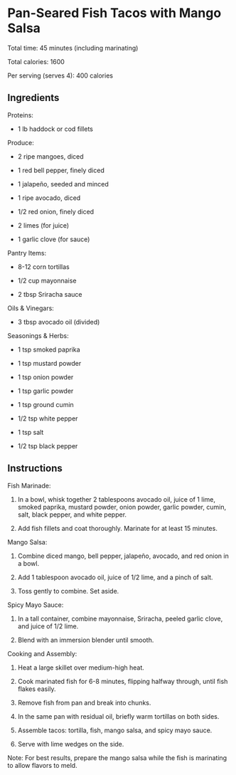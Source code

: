 # **Pan-Seared Fish Tacos with Mango Salsa**

Total time: 45 minutes (including marinating)

Total calories: 1600

Per serving (serves 4): 400 calories

## **Ingredients**

Proteins:

-   1 lb haddock or cod fillets

Produce:

-   2 ripe mangoes, diced

-   1 red bell pepper, finely diced

-   1 jalapeño, seeded and minced

-   1 ripe avocado, diced

-   1/2 red onion, finely diced

-   2 limes (for juice)

-   1 garlic clove (for sauce)

Pantry Items:

-   8-12 corn tortillas

-   1/2 cup mayonnaise

-   2 tbsp Sriracha sauce

Oils & Vinegars:

-   3 tbsp avocado oil (divided)

Seasonings & Herbs:

-   1 tsp smoked paprika

-   1 tsp mustard powder

-   1 tsp onion powder

-   1 tsp garlic powder

-   1 tsp ground cumin

-   1/2 tsp white pepper

-   1 tsp salt

-   1/2 tsp black pepper

## **Instructions**

Fish Marinade:

1.  In a bowl, whisk together 2 tablespoons avocado oil, juice of 1
    lime, smoked paprika, mustard powder, onion powder, garlic powder,
    cumin, salt, black pepper, and white pepper.

2.  Add fish fillets and coat thoroughly. Marinate for at least 15
    minutes.

Mango Salsa:

1.  Combine diced mango, bell pepper, jalapeño, avocado, and red onion
    in a bowl.

2.  Add 1 tablespoon avocado oil, juice of 1/2 lime, and a pinch of
    salt.

3.  Toss gently to combine. Set aside.

Spicy Mayo Sauce:

1.  In a tall container, combine mayonnaise, Sriracha, peeled garlic
    clove, and juice of 1/2 lime.

2.  Blend with an immersion blender until smooth.

Cooking and Assembly:

1.  Heat a large skillet over medium-high heat.

2.  Cook marinated fish for 6-8 minutes, flipping halfway through, until
    fish flakes easily.

3.  Remove fish from pan and break into chunks.

4.  In the same pan with residual oil, briefly warm tortillas on both
    sides.

5.  Assemble tacos: tortilla, fish, mango salsa, and spicy mayo sauce.

6.  Serve with lime wedges on the side.

Note: For best results, prepare the mango salsa while the fish is
marinating to allow flavors to meld.
